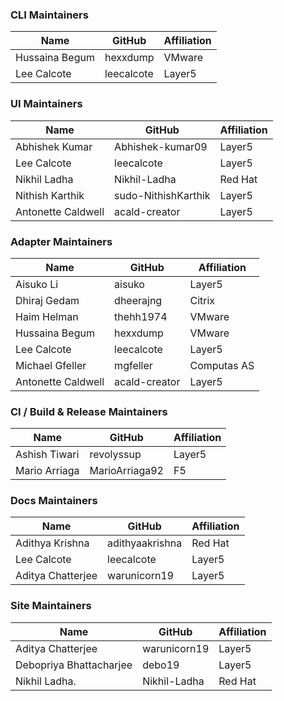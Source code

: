 ### CLI Maintainers

| Name              | GitHub            | Affiliation |
| ----------------- | ----------------- | ----------- |
| Hussaina Begum    | hexxdump          | VMware      |
| Lee Calcote       | leecalcote        | Layer5      |

### UI Maintainers

| Name                | GitHub                 | Affiliation |
| ------------------- | ---------------------- | ----------- |
| Abhishek Kumar      | Abhishek-kumar09       | Layer5      |
| Lee Calcote         | leecalcote             | Layer5      |
| Nikhil Ladha        | Nikhil-Ladha           | Red Hat     |
| Nithish Karthik     | sudo-NithishKarthik    | Layer5      |
| Antonette Caldwell  | acald-creator          | Layer5      |

### Adapter Maintainers

| Name                | GitHub        | Affiliation |
| ------------------- | ------------- | ----------- |
| Aisuko Li           | aisuko        | Layer5      |
| Dhiraj Gedam        | dheerajng     | Citrix      |
| Haim Helman         | thehh1974     | VMware      |
| Hussaina Begum      | hexxdump      | VMware      |
| Lee Calcote         | leecalcote    | Layer5      |
| Michael Gfeller     | mgfeller      | Computas AS |
| Antonette Caldwell  | acald-creator | Layer5      |

### CI / Build & Release Maintainers

| Name                  | GitHub             | Affiliation |
| --------------------- | ------------------ | ----------- |
| Ashish Tiwari         | revolyssup         | Layer5      |
| Mario Arriaga         | MarioArriaga92     | F5          |

### Docs Maintainers

| Name              | GitHub          | Affiliation |
| ----------------- | --------------- | ----------- |
| Adithya Krishna   | adithyaakrishna | Red Hat     |
| Lee Calcote       | leecalcote      | Layer5      |
| Aditya Chatterjee | warunicorn19    | Layer5      |


### Site Maintainers

| Name                    | GitHub       | Affiliation |
| ----------------------  | -----------  | ----------- |
| Aditya Chatterjee       | warunicorn19 | Layer5      |
| Debopriya Bhattacharjee | debo19       | Layer5      |
| Nikhil Ladha.           | Nikhil-Ladha | Red Hat     |

